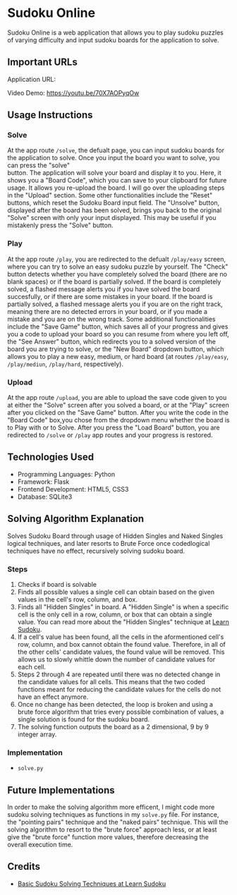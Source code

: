 # Sudoku Online

Sudoku Online is a web application that allows you to play sudoku puzzles of varying difficulty and input sudoku boards for the application to solve.

## Important URLs
Application URL: <URL HERE>

Video Demo: https://youtu.be/70X7AOPyqOw

## Usage Instructions
### Solve
At the app route `/solve`, the defualt page, you can input sudoku boards for the application to solve. Once you input the board you want to solve, you can press the "solve"  
button. The application will solve your board and display it to you. Here, it shows you a "Board Code", which you can save to your clipboard for future usage. It allows you re-upload the board. I will go over the uploading steps in the "Upload" section. Some other functionalities include the "Reset" buttons, which reset the Sudoku Board input field. The "Unsolve" button, displayed after the board has been solved, brings you back to the original "Solve" screen with only your input displayed. This may be useful if you mistakenly press the "Solve" button.

### Play
At the app route `/play`, you are redirected to the defualt `/play/easy` screen, where you can try to solve an easy sudoku puzzle by yourself. The "Check" button detects whether you have completely solved the board (there are no blank spaces) or if the board is partially solved. If the board is completely solved, a flashed message alerts you if you have solved the board succesfully, or if there are some mistakes in your board. If the board is partially solved, a flashed message alerts you if you are on the right track, meaning there are no detected errors in your board, or if you made a mistake and you are on the wrong track. Some additional functionalities include the "Save Game" button, which saves all of your progress and gives you a code to upload your board so you can resume from where you left off, the "See Answer" button, which redirects you to a solved version of the board you are trying to solve, or the "New Board" dropdown button, which allows you to play a new easy, medium, or hard board (at routes `/play/easy`, `/play/mediun`, `/play/hard`, respectively).

### Upload
At the app route `/upload`, you are able to upload the save code given to you at either the "Solve" screen after you solved a board, or at the "Play" screen after you clicked on the "Save Game" button. After you write the code in the "Board Code" box,you chose from the dropdown menu whether the board is to Play with or to Solve. After you press the "Load Board" button, you are redirected to `/solve` or `/play` app routes and your progress is restored. 

## Technologies Used
 - Programming Languages: Python
 - Framework: Flask
 - Frontend Development: HTML5, CSS3
 - Database: SQLite3

## Solving Algorithm Explanation
Solves Sudoku Board through usage of Hidden Singles and Naked Singles logical techniques, and later resorts to Brute Force once codedlogical techniques have no effect, recursively solving sudoku board.

### Steps
 1. Checks if board is solvable
 2. Finds all possible values a single cell can obtain based on the given values in the cell's row, column, and box.
 3. Finds all "Hidden Singles" in board. A "Hidden Single" is when a specific cell is the only cell in a row, column, or box that can obtain a single value. You can read more about the "Hidden Singles" technique at [Learn Sudoku](https://www.learn-sudoku.com/hidden-singles.html).
 4. If a cell's value has been found, all the cells in the aformentioned cell's row, column, and box cannot obtain the found value. Therefore, in all of the other cells' candidate values, the found value will be removed. This allows us to slowly whittle down the number of candidate values for each cell.
 5. Steps 2 through 4 are repeated until there was no detected change in the candidate values for all cells. This means that the two coded functions meant for reducing the candidate values for the cells do not have an effect anymore.
 6. Once no change has been detected, the loop is broken and using a brute force algorithm that tries every possible combination of values, a single solution is found for the sudoku board.
 7. The solving function outputs the board as a 2 dimensional, 9 by 9 integer array.

### Implementation
 - `solve.py`

## Future Implementations
In order to make the solving algorithm more efficent, I might code more sudoku solving techniques as functions in my `solve.py` file. For instance, the "pointing pairs" technique and the "naked pairs" technique. This will the solving algorithm to resort to the "brute force" approach less, or at least give the "brute force" function more values, therefore decreasing the overall execution time.

## Credits
 - [Basic Sudoku Solving Techniques at Learn Sudoku](https://www.learn-sudoku.com/basic-techniques.html)
